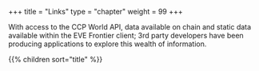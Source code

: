 +++
title = "Links"
type = "chapter"
weight = 99
+++

With access to the CCP World API, data available on chain and static data available within the EVE Frontier client; 3rd party developers have been producing applications to explore this wealth of information.

{{% children sort="title" %}}
